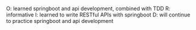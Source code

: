 O: learned springboot and api development, combined with TDD
R: informative
I: learned to write RESTful APIs with springboot
D: will continue to practice springboot and api development